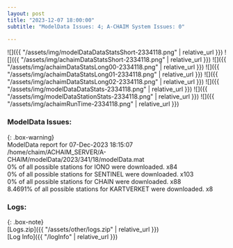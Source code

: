 ```yaml
---
layout: post
title: "2023-12-07 18:00:00"
subtitle: "ModelData Issues: 4; A-CHAIM System Issues: 0"

---
```


![]({{ "/assets/img/modelDataDataStatsShort-2334118.png" | relative_url }})
![]({{ "/assets/img/achaimDataStatsShort-2334118.png" | relative_url }})
![]({{ "/assets/img/achaimDataStatsLong00-2334118.png" | relative_url }})
![]({{ "/assets/img/achaimDataStatsLong01-2334118.png" | relative_url }})
![]({{ "/assets/img/achaimDataStatsLong02-2334118.png" | relative_url }})
![]({{ "/assets/img/modelDataDataStats-2334118.png" | relative_url }})
![]({{ "/assets/img/modelDataStationStats-2334118.png" | relative_url }})
![]({{ "/assets/img/achaimRunTime-2334118.png" | relative_url }})


### ModelData Issues:  
  
{: .box-warning}  
 ModelData report for 07-Dec-2023 18:15:07   
 /home/chaim/ACHAIM_SERVER/A-CHAIM/modelData/2023/341/18/modelData.mat   
 0% of all possible stations for IONO were downloaded. x84   
 0% of all possible stations for SENTINEL were downloaded. x103   
 0% of all possible stations for CHAIN were downloaded. x88   
 8.4691% of all possible stations for KARTVERKET were downloaded. x8   
  


### Logs:  
  
{: .box-note}  
[Logs.zip]({{ "/assets/other/logs.zip" | relative_url }})  
[Log Info]({{ "/logInfo" | relative_url }})  
